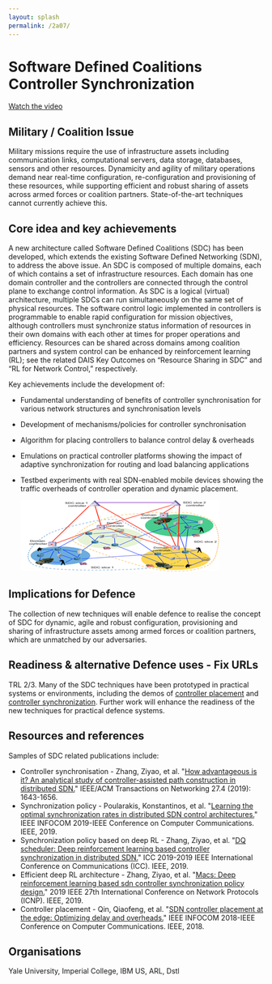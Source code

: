 ```yaml
---
layout: splash
permalink: /2a07/
---
```


# Software Defined Coalitions Controller Synchronization

[Watch the video](https://ibm.box.com/v/Showcase-2a07-video)

## Military / Coalition Issue
Military missions require the use of infrastructure assets including communication links, computational servers, data storage, databases, sensors and other resources.  Dynamicity and agility of military operations demand near real-time configuration, re-configuration and provisioning of these resources, while supporting efficient and robust sharing of assets across armed forces or coalition partners.  State-of-the-art techniques cannot currently achieve this.

## Core idea and key achievements
A new architecture called Software Defined Coalitions (SDC) has been developed, which extends the existing Software Defined Networking (SDN), to address the above issue. An SDC is composed of multiple domains, each of which contains a set of infrastructure resources.  Each domain has one domain controller and the controllers are connected through the control plane to exchange control information. As SDC is a logical (virtual) architecture, multiple SDCs can run simultaneously on the same set of physical resources. The software control logic implemented in controllers is programmable to enable rapid configuration for mission objectives, although controllers must synchronize status information of resources in their own domains with each other at times for proper operations and efficiency. Resources can be shared across domains among coalition partners and system control can be enhanced by reinforcement learning (RL); see the related DAIS Key Outcomes on “Resource Sharing in SDC” and “RL for Network Control,” respectively.

Key achievements include the development of: 
-	Fundamental understanding of benefits of controller synchronisation for various network structures and synchronisation levels
-	Development of mechanisms/policies for controller synchronisation
-	Algorithm for placing controllers to balance control delay & overheads
-	Emulations on practical controller platforms showing the impact of adaptive synchronization for routing and load balancing applications
-	Testbed experiments with real SDN-enabled mobile devices showing the traffic overheads of controller operation and dynamic placement.

    ![image info](/dais/achievements/images/2a07-figure1.png)

## Implications for Defence
The collection of new techniques will enable defence to realise the concept of SDC for dynamic, agile and robust configuration, provisioning and sharing of infrastructure assets among armed forces or coalition partners, which are unmatched by our adversaries. 

## Readiness & alternative Defence uses - Fix URLs
TRL 2/3. Many of the SDC techniques have been prototyped in practical systems or environments, including the demos of [controller placement](/doc-4477/) and [controller synchronization](/doc-4397/). Further work will enhance the readiness of the new techniques for practical defence systems. 

## Resources and references

Samples of SDC related publications include: 
* Controller synchronisation - Zhang, Ziyao, et al. "[How advantageous is it? An analytical study of controller-assisted path construction in distributed SDN.](/doc-4054/)" IEEE/ACM Transactions on Networking 27.4 (2019): 1643-1656.
* Synchronization policy - Poularakis, Konstantinos, et al. "[Learning the optimal synchronization rates in distributed SDN control architectures.](/doc-3579/)" IEEE INFOCOM 2019-IEEE Conference on Computer Communications. IEEE, 2019.
* Synchronization policy based on deep RL - Zhang, Ziyao, et al. "[DQ scheduler: Deep reinforcement learning based controller synchronization in distributed SDN.](/doc-4046/)" ICC 2019-2019 IEEE International Conference on Communications (ICC). IEEE, 2019. 
* Efficient deep RL architecture - Zhang, Ziyao, et al. "[Macs: Deep reinforcement learning based sdn controller synchronization policy design.](/doc-4688/)" 2019 IEEE 27th International Conference on Network Protocols (ICNP). IEEE, 2019.
* Controller placement - Qin, Qiaofeng, et al. "[SDN controller placement at the edge: Optimizing delay and overheads.](/doc-2477/)" IEEE INFOCOM 2018-IEEE Conference on Computer Communications. IEEE, 2018.

## Organisations
Yale University, Imperial College, IBM US, ARL, Dstl
